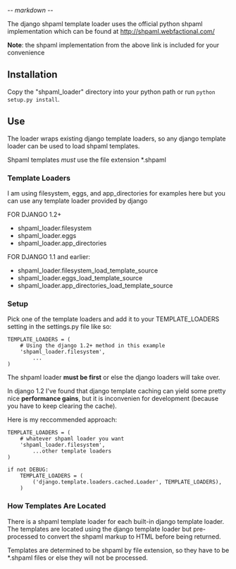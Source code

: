-*- markdown -*-

The django shpaml template loader uses the official python shpaml implementation
which can be found at http://shpaml.webfactional.com/ 

**Note**: the shpaml implementation from the above link is included for your convenience



## Installation ##

Copy the "shpaml_loader" directory into your python path or run ``python
setup.py install``.
  


## Use ##

The loader wraps existing django template loaders, so any django template loader
can be used to load shpaml templates.

Shpaml templates *must* use the file extension *.shpaml


### Template Loaders ###
  
I am using filesystem, eggs, and app_directories for examples here
but you can use any template loader provided by django
  
FOR DJANGO 1.2+
  - shpaml_loader.filesystem
  - shpaml_loader.eggs
  - shpaml_loader.app_directories
  
FOR DJANGO 1.1 and earlier:
  - shpaml_loader.filesystem_load_template_source
  - shpaml_loader.eggs_load_template_source
  - shpaml_loader.app_directories_load_template_source
     
     
### Setup ###
  
Pick one of the template loaders and add it to your TEMPLATE_LOADERS
setting in the settings.py file like so:
      
    TEMPLATE_LOADERS = (
        # Using the django 1.2+ method in this example
        'shpaml_loader.filesystem',
		    ...
    )
    
The shpaml loader **must be first** or else the django loaders will take 
over.

In django 1.2 I've found that django template caching can yield some 
pretty nice **performance gains**, but it is inconvenien for development 
(because you have to keep clearing the cache).

Here is my reccommended approach:

    TEMPLATE_LOADERS = (
        # whatever shpaml loader you want
        'shpaml_loader.filesystem',
		    ...other template loaders
    )
    
    if not DEBUG:
        TEMPLATE_LOADERS = (
            ('django.template.loaders.cached.Loader', TEMPLATE_LOADERS),
        )
     
     
### How Templates Are Located ###
  	
There is a shpaml template loader for each built-in django template
loader. The templates are located using the django template loader
but pre-processed to convert the shpaml markup to HTML before being
returned.

Templates are determined to be shpaml by file extension, so they have to
be *.shpaml files or else they will not be processed.
